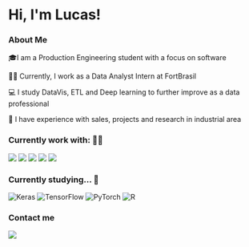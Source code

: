 # Hi, I'm Lucas!

### About Me

🎓I am a Production Engineering student with a focus on software

👩‍💻 Currently, I work as a Data Analyst Intern at FortBrasil

💻 I study DataVis, ETL and Deep learning to further improve as a data professional

💼 I have experience with sales, projects and research in industrial area
          

### Currently work with: 👨‍💻


<!-- (Here you can add technologies you've learned in the course, we've already listed some of them, and others you already master)) -->
<div style="display: inline">
  <img src="https://img.shields.io/badge/python-3670A0?style=for-the-badge&logo=python&logoColor=ffdd54" />
  <img src="https://img.shields.io/badge/Microsoft%20SQL%20Server-CC2927?style=for-the-badge&logo=microsoft%20sql%20server&logoColor=white" />
  <img src="https://img.shields.io/badge/power_bi-F2C811?style=for-the-badge&logo=powerbi&logoColor=black" />  
  <img src="https://img.shields.io/badge/r-%23276DC3.svg?style=for-the-badge&logo=r&logoColor=white" />
  <img src="https://img.shields.io/badge/Microsoft_Excel-217346?style=for-the-badge&logo=microsoft-excel&logoColor=white" />
    
</div>

<!-- (Add technologies from On Demand that you learn in the course)) -->

### Currently studying... 🚀
<!-- (Here you can add technologies you're studying, including to expand this list we've listed some of the technologies taught in our [On Demand Subscription](https://cubos.academy/cubosondemand)) -->

![Keras](https://img.shields.io/badge/Keras-%23D00000.svg?style=for-the-badge&logo=Keras&logoColor=white)
![TensorFlow](https://img.shields.io/badge/TensorFlow-%23FF6F00.svg?style=for-the-badge&logo=TensorFlow&logoColor=white)
![PyTorch](https://img.shields.io/badge/PyTorch-%23EE4C2C.svg?style=for-the-badge&logo=PyTorch&logoColor=white)
![R](https://img.shields.io/badge/r-%23276DC3.svg?style=for-the-badge&logo=r&logoColor=white)
<!-- (You can add new technologies by inserting ![Technology Name](https://img.shields.io/badge/-[Technology Name]-[Background Color]?style=flat-square&logo=[Technology Name])) -->

### Contact me
<a href="https://www.linkedin.com/in/lucas-albino/">
  <img src="https://img.shields.io/badge/linkedin-%230077B5.svg?style=for-the-badge&logo=linkedin&logoColor=white">
</a>  

<!--
### GitHub Stats ⚡
<div>
<a href="https://github.com/lucka07">
<img height="180em" src="https://github-readme-stats.vercel.app/api/top-langs/?username=lucka07&layout=compact&langs_count=7&theme=dracula"/>
<img height="180em" src="https://github-readme-stats.vercel.app/api?username=lucka07&show_icons=true&theme=dracula&include_all_commits=true&count_private=true"/>
</div>
-->
